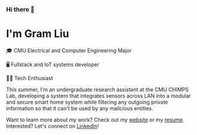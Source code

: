 ### Hi there 👋

# I'm Gram Liu

🎓 CMU Electrical and Computer Engineering Major

🖥️ Fullstack and IoT systems developer

👨‍💻 Tech Enthusiast

This summer, I'm an undergraduate research assistant at the CMU CHIMPS Lab, developing a system that integrates sensors across LAN into a modular and secure smart home system while filtering any outgoing private information so that it can't be used by any malicious entities.

Want to learn more about my work? Check out my [website](https://gramliu.com) or my [resume](https://gramliu.com/resume).<br>
Interested? Let's connect on [LinkedIn](https://www.linkedin.com/in/gramliu/)!
